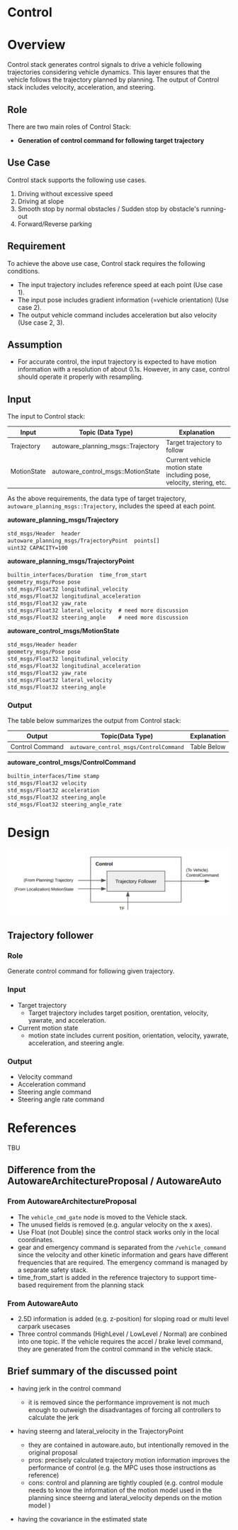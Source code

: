 # Control

# Overview

Control stack generates control signals to drive a vehicle following trajectories considering vehicle dynamics.
This layer ensures that the vehicle follows the trajectory planned by planning.
The output of Control stack includes velocity, acceleration, and steering.

## Role

There are two main roles of Control Stack:

- **Generation of control command for following target trajectory**


## Use Case

Control stack supports the following use cases.

1. Driving without excessive speed
2. Driving at slope
3. Smooth stop by normal obstacles / Sudden stop by obstacle's running-out
4. Forward/Reverse parking

## Requirement

To achieve the above use case, Control stack requires the following conditions.

- The input trajectory includes reference speed at each point (Use case 1).
- The input pose includes gradient information (=vehicle orientation) (Use case 2).
- The output vehicle command includes acceleration but also velocity (Use case 2, 3).

## Assumption

- For accurate control, the input trajectory is expected to have motion information with a resolution of about 0.1s. However, in any case, control should operate it properly with resampling.


## Input

The input to Control stack:

| Input         | Topic (Data Type)                   | Explanation                             |
| ------------- | ----------------------------------- | --------------------------------------- |
| Trajectory    | autoware_planning_msgs::Trajectory  | Target trajectory to follow             |
| MotionState   | autoware_control_msgs::MotionState  | Current vehicle motion state including pose, velocity, stering, etc.      |

As the above requirements, the data type of target trajectory, `autoware_planning_msgs::Trajectory`, includes the speed at each point.


**autoware_planning_msgs/Trajectory**
```
std_msgs/Header  header
autoware_planning_msgs/TrajectoryPoint  points[]
uint32 CAPACITY=100
```

**autoware_planning_msgs/TrajectoryPoint**
```
builtin_interfaces/Duration  time_from_start
geometry_msgs/Pose pose
std_msgs/Float32 longitudinal_velocity
std_msgs/Float32 longitudinal_acceleration
std_msgs/Float32 yaw_rate
std_msgs/Float32 lateral_velocity  # need more discussion
std_msgs/Float32 steering_angle    # need more discussion
```

**autoware_control_msgs/MotionState**
```
std_msgs/Header header
geometry_msgs/Pose pose
std_msgs/Float32 longitudinal_velocity
std_msgs/Float32 longitudinal_acceleration
std_msgs/Float32 yaw_rate
std_msgs/Float32 lateral_velocity
std_msgs/Float32 steering_angle
```

### Output

The table below summarizes the output from Control stack:

| Output          | Topic(Data Type)                       | Explanation |
| --------------- | -------------------------------------- | ----------- |
| Control Command | `autoware_control_msgs/ControlCommand` | Table Below |


**autoware_control_msgs/ControlCommand**
```
builtin_interfaces/Time stamp
std_msgs/Float32 velocity
std_msgs/Float32 acceleration
std_msgs/Float32 steering_angle
std_msgs/Float32 steering_angle_rate
```


# Design

![ControlOverview](/design/img/ControlOverview.png)

## Trajectory follower

### Role

Generate control command for following given trajectory.

### Input

- Target trajectory
  - Target trajectory includes target position, orentation, velocity, yawrate, and acceleration.
- Current motion state
  - motion state includes current position, orientation, velocity, yawrate, acceleration, and steering angle.

### Output

- Velocity command
- Acceleration command
- Steering angle command
- Steering angle rate command

# References

TBU


## Difference from the AutowareArchitectureProposal / AutowareAuto

### From AutowareArchitectureProposal
 - The `vehicle_cmd_gate` node is moved to the Vehicle stack.
 - The unused fields is removed (e.g. angular velocity on the x axes).
 - Use Float (not Double) since the control stack works only in the local coordinates.
 - gear and emergency command is separated from the `/vehicle_command` since the velocity and other kinetic information and gears have different frequencies that are required. The emergency command is managed by a separate safety stack.
 - time_from_start is added in the reference trajectory to support time-based requirement from the planning stack


### From AutowareAuto

 - 2.5D information is added (e.g. z-position) for sloping road or multi level carpark usecases
 - Three control commands (HighLevel / LowLevel / Normal) are conbined into one topic. If the vehicle requires the accel / brake level command, they are generated from the control command in the vehicle stack.


## Brief summary of the discussed point

- having jerk in the control command
  - it is removed since the performance improvement is not much enough to outweigh the disadvantages of forcing all controllers to calculate the jerk

- having steerng and lateral_velocity in the TrajectoryPoint
  - they are contained in autoware.auto, but intentionally removed in the original proposal
  - pros: precisely calculated trajectory motion information improves the performance of control (e.g. the MPC uses those instructions as reference)
  - cons: control and planning are tightly coupled (e.g. control module needs to know the information of the motion model used in the planning since steerng and lateral_velocity depends on the motion model )

 - having the covariance in the estimated state